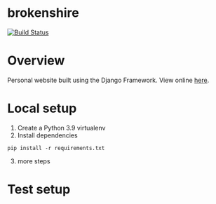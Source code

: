 # brokenshire

[![Build Status](https://travis-ci.com/Brokenshire/brokenshire-django.svg?token=p9s2ePGwjs3qp9qXqSsC&branch=main)](https://travis-ci.com/Brokenshire/brokenshire-django)

# Overview
Personal website built using the Django Framework. View online [here](https://brokenshire.herokuapp.com/).

# Local setup
  1. Create a Python 3.9 virtualenv
  2. Install dependencies
   ```
   pip install -r requirements.txt
   ```
  3. more steps
  
# Test setup
